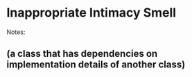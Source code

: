 # Inappropriate Intimacy Smell

Notes:

## (a class that has dependencies on implementation details of another class)
